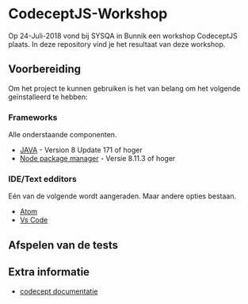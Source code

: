# CodeceptJS-Workshop
Op 24-Juli-2018 vond bij SYSQA in Bunnik een workshop CodeceptJS plaats. In deze repository vind je het resultaat van deze workshop. 

## Voorbereiding

Om het project te kunnen gebruiken is het van belang om het volgende geïnstalleerd te hebben:

### Frameworks
Alle onderstaande componenten.

* [JAVA](https://www.java.com/nl/download/) - Version 8 Update 171 of hoger
* [Node package manager](https://nodejs.org/en/) - Versie 8.11.3 of hoger

### IDE/Text edditors 

Eén van de volgende wordt aangeraden. Maar andere opties bestaan.

* [Atom](https://atom.io)
* [Vs Code](https://www.visualstudiocode.com)

## Afspelen van de tests

## Extra informatie

* [codecept documentatie](http://codecept.io)
